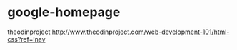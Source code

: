 # google-homepage

theodinproject 
http://www.theodinproject.com/web-development-101/html-css?ref=lnav
